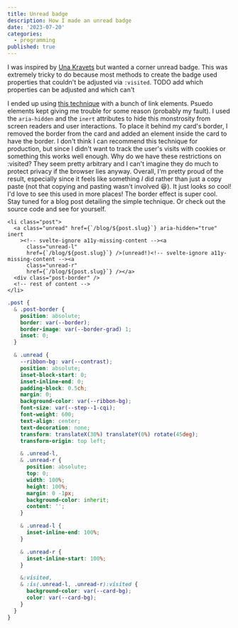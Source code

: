 ```yaml
---
title: Unread badge
description: How I made an unread badge
date: '2023-07-20'
categories:
  - programming
published: true
---
```


I was inspired by [Una Kravets](https://una.im/hacking-visited/) but wanted a corner unread badge. This was extremely tricky to do because most methods to create the badge used properties that couldn't be adjusted via `:visited`. TODO add which properties can be adjusted and which can't

I ended up using [this technique](https://stackoverflow.com/a/30505151) with a bunch of link elements. Psuedo elements kept giving me trouble for some reason (probably my fault). I used the `aria-hidden` and the `inert` attributes to hide this monstrosity from screen readers and user interactions. To place it behind my card's border, I removed the border from the card and added an element inside the card to have the border.
I don't think I can recommend this technique for production, but since I didn't want to track the user's visits with cookies or something this works well enough.
Why do we have these restrictions on :visited? They seem pretty arbitrary and I can't imagine they do much to protect privacy if the browser lies anyway.
Overall, I'm pretty proud of the result, especially since it feels like something _I_ did rather than just a copy paste (not that copying and pasting wasn't involved :laughing:). It just looks *so* cool! I'd love to see this used in more places!
The border effect is super cool. Stay tuned for a blog post detailing the simple technique. Or check out the source code and see for yourself.

```svelte
<li class="post">
  <a class="unread" href={`/blog/${post.slug}`} aria-hidden="true" inert
    ><!-- svelte-ignore a11y-missing-content --><a
      class="unread-l"
      href={`/blog/${post.slug}`} />(unread!)<!-- svelte-ignore a11y-missing-content --><a
      class="unread-r"
      href={`/blog/${post.slug}`} /></a>
  <div class="post-border" />
  <!-- rest of content -->
</li>
```

```css
.post {
  & .post-border {
    position: absolute;
    border: var(--border);
    border-image: var(--border-grad) 1;
    inset: 0;
  }

  & .unread {
    --ribbon-bg: var(--contrast);
    position: absolute;
    inset-block-start: 0;
    inset-inline-end: 0;
    padding-block: 0.5ch;
    margin: 0;
    background-color: var(--ribbon-bg);
    font-size: var(--step--1-cqi);
    font-weight: 600;
    text-align: center;
    text-decoration: none;
    transform: translateX(30%) translateY(0%) rotate(45deg);
    transform-origin: top left;

    & .unread-l,
    & .unread-r {
      position: absolute;
      top: 0;
      width: 100%;
      height: 100%;
      margin: 0 -1px;
      background-color: inherit;
      content: '';
    }

    & .unread-l {
      inset-inline-end: 100%;
    }

    & .unread-r {
      inset-inline-start: 100%;
    }

    &:visited,
    & :is(.unread-l, .unread-r):visited {
      background-color: var(--card-bg);
      color: var(--card-bg);
    }
  }
}
```
